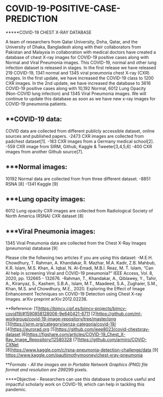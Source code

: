 # COVID-19-POSITIVE-CASE-PREDICTION
*****COVID-19 CHEST X-RAY DATABASE

A team of researchers from Qatar University, Doha, Qatar, and the University of Dhaka, Bangladesh along with their collaborators from Pakistan and Malaysia in collaboration with medical doctors have created a database of chest X-ray images for COVID-19 positive cases along with Normal and Viral Pneumonia images. This COVID-19, normal and other lung infection dataset is released in stages. In the first release we have released 219 COVID-19, 1341 normal and 1345 viral pneumonia chest X-ray (CXR) images. In the first update, we have increased the COVID-19 class to 1200 CXR images. In the 2nd update, we have increased the database to 3616 COVID-19 positive cases along with 10,192 Normal, 6012 Lung Opacity (Non-COVID lung infection) and 1345 Viral Pneumonia images. We will continue to update this database as soon as we have new x-ray images for COVID-19 pneumonia patients.  


**COVID-19 data:
-----------------------
COVID data are collected from different publicly accessible dataset, online sources and published papers.
-2473 CXR images are collected from padchest dataset[1].
-183 CXR images from a Germany medical school[2].
-559 CXR image from SIRM, Github, Kaggle & Tweeter[3,4,5,6]
-400 CXR images from another Github source[7].


***Normal images:
---------------------------------------- 
10192 Normal data are collected from from three different dataset.
-8851 RSNA [8]
-1341 Kaggle [9]


***Lung opacity images:
---------------------------------------- 
6012 Lung opacity CXR images are collected from Radiological Society of North America (RSNA) CXR dataset  [8]

***Viral Pneumonia images:
---------------------------------------- 
1345 Viral Pneumonia data are collected from  the Chest X-Ray Images (pneumonia) database [9]

Please cite the follwoing two articles if you are using this dataset:
-M.E.H. Chowdhury, T. Rahman, A. Khandakar, R. Mazhar, M.A. Kadir, Z.B. Mahbub, K.R. Islam, M.S. Khan, A. Iqbal, N. Al-Emadi, M.B.I. Reaz, M. T. Islam, “Can AI help in screening Viral and COVID-19 pneumonia?” IEEE Access, Vol. 8, 2020, pp. 132665 - 132676.
-Rahman, T., Khandakar, A., Qiblawey, Y., Tahir, A., Kiranyaz, S., Kashem, S.B.A., Islam, M.T., Maadeed, S.A., Zughaier, S.M., Khan, M.S. and Chowdhury, M.E., 2020. Exploring the Effect of Image Enhancement Techniques on COVID-19 Detection using Chest X-ray Images. arXiv preprint arXiv:2012.02238.

**Reference:
[1]https://bimcv.cipf.es/bimcv-projects/bimcv-covid19/#1590858128006-9e640421-6711
[2]https://github.com/ml-workgroup/covid-19-image-repository/tree/master/png
[3]https://sirm.org/category/senza-categoria/covid-19/
[4]https://eurorad.org
[5]https://github.com/ieee8023/covid-chestxray-dataset
[6]https://figshare.com/articles/COVID-19_Chest_X-Ray_Image_Repository/12580328
[7]https://github.com/armiro/COVID-CXNet  
[8]https://www.kaggle.com/c/rsna-pneumonia-detection-challenge/data
[9] https://www.kaggle.com/paultimothymooney/chest-xray-pneumonia


***Formats
    - All the images are in Portable Network Graphics (PNG) file format and resolution are 299*299 pixels.

****Objective
    -  Researchers can use this database to produce useful and impactful scholarly work on COVID-19, which can help in tackling this pandemic. 





